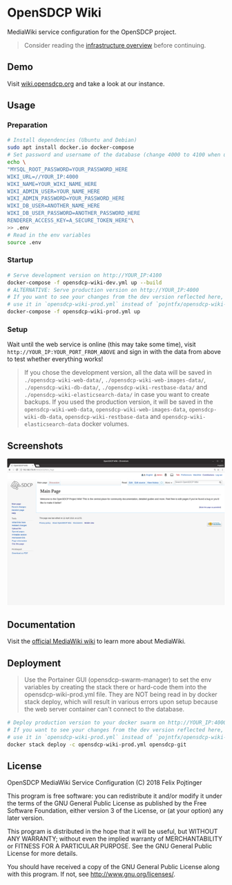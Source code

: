 # OpenSDCP Wiki

MediaWiki service configuration for the OpenSDCP project.

> Consider reading the [infrastructure overview](https://github.com/opensdcp/opensdcp-infrastructure#overview) before continuing.

## Demo

Visit [wiki.opensdcp.org](https://wiki.opensdcp.org/) and take a look at our instance.

## Usage

### Preparation

```bash
# Install dependencies (Ubuntu and Debian)
sudo apt install docker.io docker-compose
# Set password and username of the database (change 4000 to 4100 when using the development instance)
echo \
"MYSQL_ROOT_PASSWORD=YOUR_PASSWORD_HERE
WIKI_URL=//YOUR_IP:4000
WIKI_NAME=YOUR_WIKI_NAME_HERE
WIKI_ADMIN_USER=YOUR_NAME_HERE
WIKI_ADMIN_PASSWORD=YOUR_PASSWORD_HERE
WIKI_DB_USER=ANOTHER_NAME_HERE
WIKI_DB_USER_PASSWORD=ANOTHER_PASSWORD_HERE
RENDERER_ACCESS_KEY=A_SECURE_TOKEN_HERE"\
>> .env
# Read in the env variables
source .env
```

### Startup

```bash
# Serve development version on http://YOUR_IP:4100
docker-compose -f opensdcp-wiki-dev.yml up --build
# ALTERNATIVE: Serve production version on http://YOUR_IP:4000
# If you want to see your changes from the dev version reflected here, build a new image of the "web" container and
# use it in `opensdcp-wiki-prod.yml` instead of `pojntfx/opensdcp-wiki-web:latest`
docker-compose -f opensdcp-wiki-prod.yml up
```

### Setup

Wait until the web service is online (this may take some time), visit `http://YOUR_IP:YOUR_PORT_FROM_ABOVE` and sign in with the data from above to test whether everything works!

> If you chose the development version, all the data will be saved in `./opensdcp-wiki-web-data/`, `./opensdcp-wiki-web-images-data/`, `./opensdcp-wiki-db-data/`, `./opensdcp-wiki-restbase-data/` and `./opensdcp-wiki-elasticsearch-data/` in case you want to create backups. If you used the production version, it will be saved in the `opensdcp-wiki-web-data`, `opensdcp-wiki-web-images-data`, `opensdcp-wiki-db-data`, `opensdcp-wiki-restbase-data` and `opensdcp-wiki-elasticsearch-data` docker volumes.

## Screenshots

![Main page in MediaWiki instance](screenshots/mainpage.png)

## Documentation

Visit the [official MediaWiki wiki](https://www.mediawiki.org/wiki/MediaWiki) to learn more about MediaWiki.

## Deployment

> Use the Portainer GUI (opensdcp-swarm-manager) to set the env variables by creating the stack there or hard-code them into the opensdcp-wiki-prod.yml file. They are NOT being read in by docker stack deploy, which will result in various errors upon setup because the web server container can't connect to the database.

```bash
# Deploy production version to your docker swarm on http://YOUR_IP:4000
# If you want to see your changes from the dev version reflected here, build a new image of the "web" container and
# use it in `opensdcp-wiki-prod.yml` instead of `pojntfx/opensdcp-wiki-web:latest`
docker stack deploy -c opensdcp-wiki-prod.yml opensdcp-git
```

## License

OpenSDCP MediaWiki Service Configuration (C) 2018 Felix Pojtinger

This program is free software: you can redistribute it and/or modify
it under the terms of the GNU General Public License as published by
the Free Software Foundation, either version 3 of the License, or
(at your option) any later version.

This program is distributed in the hope that it will be useful,
but WITHOUT ANY WARRANTY; without even the implied warranty of
MERCHANTABILITY or FITNESS FOR A PARTICULAR PURPOSE. See the
GNU General Public License for more details.

You should have received a copy of the GNU General Public License
along with this program. If not, see <http://www.gnu.org/licenses/>.
